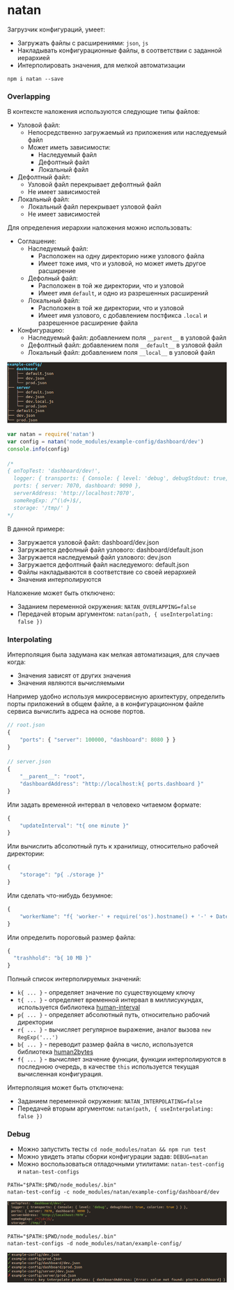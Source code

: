 # natan

Загрузчик конфигураций, умеет:
 * Загружать файлы с расширениями: `json`, `js`
 * Накладывать конфигурационные файлы, в соответствии с заданной иерархией
 * Интерполировать значения, для мелкой автоматизации

```
npm i natan --save
```

### Overlapping 

В контексте наложения используются следующие типы файлов:
 * Узловой файл:
   * Непосредственно загружаемый из приложения или наследуемый файл
   * Может иметь зависимости: 
     * Наследуемый файл
     * Дефолтный файл
     * Локальный файл 
 * Дефолтный файл:
   * Узловой файл перекрывает дефолтный файл
   * Не имеет зависимостей
 * Локальный файл:
   * Локальный файл перекрывает узловой файл
   * Не имеет зависимостей 

Для определения иерархии наложения можно использовать:
 * Соглашение:
   * Наследуемый файл:
     * Расположен на одну директорию ниже узлового файла
     * Имеет тоже имя, что и узловой, но может иметь другое расширение
   * Дефолный файл:
     * Расположен в той же директории, что и узловой 
     * Имеет имя `default`, и одно из разрешенных расширений
   * Локальный файл:
     * Расположен в той же директории, что и узловой
     * Имеет имя узлового, с добавлением постфикса `.local` и разрешенное расширение файла
  * Конфигурацию:
    * Наследуемый файл: добавлением поля `__parent__` в узловой файл
    * Дефолтный файл: добавлением поля `__default__` в узловой файл
    * Локальный файл: добавлением поля `__local__` в узловой файл 

![example-config](/accompanying-files/example-config.png)

```js
var natan = require('natan')
var config = natan('node_modules/example-config/dashboard/dev') 
console.info(config)

/*
{ onTopTest: 'dashboard/dev!',
  logger: { transports: { Console: { level: 'debug', debugStdout: true, colorize: true } } },
  ports: { server: 7070, dashboard: 9090 },
  serverAddress: 'http://localhost:7070',
  someRegExp: /^(\d+)$/,
  storage: '/tmp/' }
*/

```

В данной примере:
 * Загружается узловой файл: dashboard/dev.json
 * Загружается дефолный файл узлового: dashboard/default.json
 * Загружается наследуемый файл узлового: dev.json
 * Загружается дефолтный файл наследуемого: default.json
 * Файлы накладываются в соответствие со своей иерархией
 * Значения интерполируются

Наложение может быть отключено:
 * Заданием переменной окружения: `NATAN_OVERLAPPING=false`
 * Передачей вторым аргументом: `natan(path, { useInterpolating: false })`

### Interpolating

Интерполяция была задумана как мелкая автоматизация, для случаев когда:
 * Значения зависят от других значения 
 * Значения являются вычисляемыми 

Например удобно используя микросервисную архитектуру, определить порты приложений в общем файле, а в конфигурационном файле сервиса вычислить адреса на основе портов.

```js
// root.json
{
    "ports": { "server": 100000, "dashboard": 8080 } }
}

// server.json
{
    "__parent__": "root",
    "dashboardAddress": "http://localhost:k{ ports.dashboard }"
}
```

Или задать временной интервал в человеко читаемом формате:
```js
{
    "updateInterval": "t{ one minute }"
}
```

Или вычислить абсолютный путь к хранилищу, относительно рабочей директории:
```js
{
    "storage": "p{ ./storage }"
}
```

Или сделать что-нибудь безумное:
```js
{
    "workerName": "f{ 'worker-' + require('os').hostname() + '-' + Date.now() }" 
}
```

Или определить пороговый размер файла:
```js
{
  "trashhold": "b{ 10 MB }"
}
```

Полный список интерполируемых значений:
 * `k{ ... }` - определяет значение по существующему ключу
 * `t{ ... }` - определяет временной интервал в миллисукундах, используется библиотека [human-interval](https://github.com/rschmukler/human-interval)   
 * `p{ ... }` - определяет абсолютный путь, относительно рабочий директории
 * `r{ ... }` - вычисляет регулярное выражение, аналог вызова `new RegExp('...')`
 * `b{ ... }` - переводит размер файла в число, используется библиотека [human2bytes](https://github.com/nskazki/human2bytes)
 * `f{ ... }` - вычисляет значение функции, функции интерполируются в последнюю очередь, в качестве `this` используется текущая вычисленная конфигурация.

Интерполяция может быть отключена:
 * Заданием переменной окружения: `NATAN_INTERPOLATING=false`
 * Передачей вторым аргументом: `natan(path, { useInterpolating: false })`

### Debug

* Можно запустить тесты `cd node_modules/natan && npm run test`
* Можно увидеть этапы сборки конфигурации задав: `DEBUG=natan`
* Можно воспользоваться отладочными утилитами: `natan-test-config` и `natan-test-configs`

```
PATH="$PATH:$PWD/node_modules/.bin"
natan-test-config -c node_modules/natan/example-config/dashboard/dev
```

![natan-test-config](/accompanying-files/natan-test-config.png)

```
PATH="$PATH:$PWD/node_modules/.bin"
natan-test-configs -d node_modules/natan/example-config/
```

![natan-test-configs](/accompanying-files/natan-test-configs.png)

